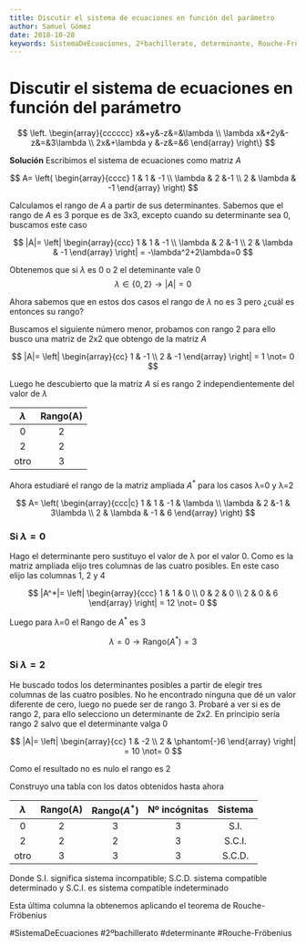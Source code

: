 ```yaml
---
title: Discutir el sistema de ecuaciones en función del parámetro
author: Samuel Gómez
date: 2018-10-28
keywords: SistemaDeEcuaciones, 2ºbachillerato, determinante, Rouche-Fröbenius
---
```


# Discutir el sistema de ecuaciones en función del parámetro
$$
\left.
\begin{array}{cccccc}
	x&+y&-z&=&\lambda \\
	\lambda x&+2y&-z&=&3\lambda \\
	2x&+\lambda y &-z&=&6
\end{array}
\right\}
$$

**Solución** Escribimos el sistema de ecuaciones como matriz $A$

$$
A= \left(
\begin{array}{cccc}
	1 		& 1 & -1 \\
	\lambda & 2 &-1  \\
	2 		&	\lambda & -1
\end{array}
\right)
$$

Calculamos el rango de $A$ a partir de sus determinantes. Sabemos que el
rango de $A$ es 3 porque es de 3x3, excepto cuando su determinante sea 0,
buscamos este caso

$$
|A|= \left|
\begin{array}{ccc}
	1 		& 1 & -1 \\
	\lambda & 2 &-1  \\
	2 		&	\lambda & -1
\end{array}
\right| = -\lambda^2+2\lambda=0
$$

Obtenemos que si $\lambda$ es 0 o 2 el deteminante vale 0
$$\lambda \in \{0, 2\} \rightarrow |A| = 0 $$

Ahora sabemos que en estos dos casos el rango de $\lambda$ no es 3 pero
¿cuál es entonces su rango?

Buscamos el siguiente número menor, probamos con rango 2 para ello busco
una matriz de 2x2 que obtengo de la matriz $A$

$$
|A|= \left|
\begin{array}{cc}
	1 & -1 \\
	2 & -1
\end{array}
\right| = 1 \not= 0
$$

Luego he descubierto que la matriz $A$ sí es rango 2 independientemente
del valor de $\lambda$

|$\lambda$ | Rango(A)|
|:--------:|:-------:|
|0   	   | 2       |
|2   	   | 2       |
|otro      | 3       |


Ahora estudiaré el rango de la matriz ampliada $A^*$ para los casos &lambda;=0 y &lambda;=2

$$
A= \left(
\begin{array}{ccc|c}
	1 		& 1 & -1 & \lambda \\
	\lambda & 2 &-1 & 3\lambda \\
	2 		&	\lambda & -1 & 6
\end{array}
\right)
$$

### Si $\lambda = 0$

Hago el determinante pero sustituyo el valor de &lambda; por el valor 0. Como es la matriz
ampliada elijo tres columnas de las cuatro posibles. En este caso elijo las columnas
1, 2 y 4

$$
|A^*|= \left|
\begin{array}{ccc}
	1 & 1 & 0 \\
	0 & 2 	& 0  \\
	2 &	0 & 6
\end{array}
\right| = 12 \not= 0
$$

Luego para &lambda;=0 el Rango de $A^*$ es 3

$$\lambda=0 \rightarrow \text{Rango}(A^*)=3$$

### Si $\lambda=2$

He buscado todos los determinantes posibles a partir de elegir tres columnas de las
cuatro posibles. No he encontrado ninguna que dé un valor diferente de cero, luego
no puede ser de rango 3. Probaré a ver si es de rango 2, para ello selecciono un
determinante de 2x2. En principio sería rango 2 salvo que el determinante valga 0

$$
|A|= \left|
\begin{array}{cc}
	1 & -2 \\
	2 & \phantom{-}6
\end{array}
\right| = 10 \not= 0
$$

Como el resultado no es nulo el rango es 2

Construyo una tabla con los datos obtenidos hasta ahora

|$\lambda$| Rango(A)| Rango($A^*$)| Nº incógnitas | Sistema |
|:-------:|:-------:|:-----------:|:-------------:|:-------:|
|0   	  |    2    |      3      |       3       |  S.I.   |
|2   	  |    2    |      2      |       3       |  S.C.I. |
|otro     |    3    |      3      |       3       |  S.C.D. |

Donde S.I. significa sistema incompatible; S.C.D. sistema compatible determinado y
S.C.I. es sistema compatible indeterminado

Esta última columna la obtenemos aplicando el teorema de Rouche-Fröbenius

#SistemaDeEcuaciones #2ºbachillerato #determinante #Rouche-Fröbenius